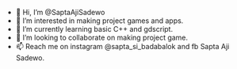 - 👋 Hi, I’m @SaptaAjiSadewo
- 👀 I’m interested in making project games and apps.
- 🌱 I’m currently learning basic C++ and gdscript.
- 💞️ I’m looking to collaborate on making project game.
- 📫 Reach me on instagram @sapta_si_badabalok and fb Sapta Aji Sadewo.

<!---
SaptaAjiSadewo/SaptaAjiSadewo is a ✨ special ✨ repository because its `README.md` (this file) appears on your GitHub profile.
You can click the Preview link to take a look at your changes.
--->
